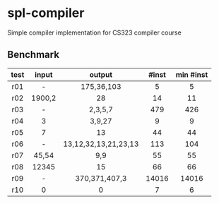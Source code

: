 # spl-compiler
Simple compiler implementation for CS323 compiler course

## Benchmark

|test|input|output|#inst|min #inst|
|:--:|:--:|:--:|:--:|:--:|
|r01|-|175,36,103|5|5|
|r02|1900,2|28|14|11|
|r03|-|2,3,5,7|479|426|
|r04|3|3,9,27|9|9|
|r05|7|13|44|44|
|r06|-|13,12,32,13,21,23,13|113|104|
|r07|45,54|9,9|55|55|
|r08|12345|15|66|66|
|r09|-|370,371,407,3|14016|14016|
|r10|0|0|7|6|
